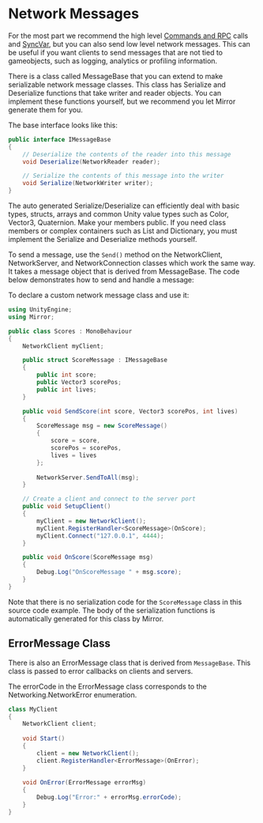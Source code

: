 # Network Messages

For the most part we recommend the high level [Commands and RPC](RemoteActions.md) calls and [SyncVar](../StateSync.md), but you can also send low level network messages.  This can be useful if you want clients to send messages that are not tied to gameobjects, such as logging, analytics or profiling information.

There is a class called MessageBase that you can extend to make serializable network message classes. This class has Serialize and Deserialize functions that take writer and reader objects. You can implement these functions yourself, but we recommend you let Mirror generate them for you.

The base interface looks like this:

```cs
public interface IMessageBase
{
    // Deserialize the contents of the reader into this message
    void Deserialize(NetworkReader reader);

    // Serialize the contents of this message into the writer
    void Serialize(NetworkWriter writer);
}
```

The auto generated Serialize/Deserialize can efficiently deal with basic types, structs, arrays and common Unity value types such as Color, Vector3, Quaternion. Make your members public. If you need class members or complex containers such as List and Dictionary, you must implement the Serialize and Deserialize methods yourself.

To send a message, use the `Send()` method on the NetworkClient, NetworkServer, and NetworkConnection classes which work the same way. It takes a message object that is derived from MessageBase. The code below demonstrates how to send and handle a message:

To declare a custom network message class and use it:

```cs
using UnityEngine;
using Mirror;

public class Scores : MonoBehaviour
{
    NetworkClient myClient;

    public struct ScoreMessage : IMessageBase
    {
        public int score;
        public Vector3 scorePos;
        public int lives;
    }

    public void SendScore(int score, Vector3 scorePos, int lives)
    {
        ScoreMessage msg = new ScoreMessage() 
        {
            score = score,
            scorePos = scorePos,
            lives = lives
        };
        
        NetworkServer.SendToAll(msg);
    }

    // Create a client and connect to the server port
    public void SetupClient()
    {
        myClient = new NetworkClient();
        myClient.RegisterHandler<ScoreMessage>(OnScore);
        myClient.Connect("127.0.0.1", 4444);
    }

    public void OnScore(ScoreMessage msg)
    {
        Debug.Log("OnScoreMessage " + msg.score);
    }
}
```

Note that there is no serialization code for the `ScoreMessage` class in this source code example. The body of the serialization functions is automatically generated for this class by Mirror.

## ErrorMessage Class

There is also an ErrorMessage class that is derived from `MessageBase`. This class is passed to error callbacks on clients and servers.

The errorCode in the ErrorMessage class corresponds to the Networking.NetworkError enumeration.

```cs
class MyClient
{
    NetworkClient client;
    
    void Start()
    {
        client = new NetworkClient();
        client.RegisterHandler<ErrorMessage>(OnError);
    }
    
    void OnError(ErrorMessage errorMsg)
    {
        Debug.Log("Error:" + errorMsg.errorCode);
    }
}
```
